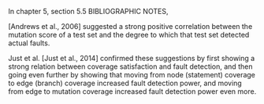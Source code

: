 In chapter 5, section 5.5 BIBLIOGRAPHIC NOTES,

[Andrews et al., 2006] suggested a strong positive correlation between the mutation score of a test set and the degree to which that test set detected actual faults. 

Just et al. [Just et al., 2014] confirmed these suggestions by first showing a strong relation between coverage satisfaction and fault detection, and then going even further by showing that moving from node (statement) coverage to edge (branch) coverage increased fault detection power, and moving from edge to mutation coverage increased fault detection power even more.